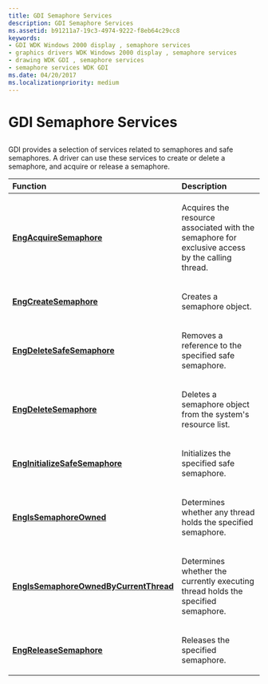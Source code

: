 ```yaml
---
title: GDI Semaphore Services
description: GDI Semaphore Services
ms.assetid: b91211a7-19c3-4974-9222-f8eb64c29cc8
keywords:
- GDI WDK Windows 2000 display , semaphore services
- graphics drivers WDK Windows 2000 display , semaphore services
- drawing WDK GDI , semaphore services
- semaphore services WDK GDI
ms.date: 04/20/2017
ms.localizationpriority: medium
---
```


# GDI Semaphore Services


## <span id="ddk_gdi_semaphore_services_gg"></span><span id="DDK_GDI_SEMAPHORE_SERVICES_GG"></span>


GDI provides a selection of services related to semaphores and safe semaphores. A driver can use these services to create or delete a semaphore, and acquire or release a semaphore.

<table>
<colgroup>
<col width="50%" />
<col width="50%" />
</colgroup>
<thead>
<tr class="header">
<th align="left">Function</th>
<th align="left">Description</th>
</tr>
</thead>
<tbody>
<tr class="odd">
<td align="left"><p><a href="/windows/desktop/api/winddi/nf-winddi-engacquiresemaphore" data-raw-source="[&lt;strong&gt;EngAcquireSemaphore&lt;/strong&gt;](/windows/desktop/api/winddi/nf-winddi-engacquiresemaphore)"><strong>EngAcquireSemaphore</strong></a></p></td>
<td align="left"><p>Acquires the resource associated with the semaphore for exclusive access by the calling thread.</p></td>
</tr>
<tr class="even">
<td align="left"><p><a href="/windows/desktop/api/winddi/nf-winddi-engcreatesemaphore" data-raw-source="[&lt;strong&gt;EngCreateSemaphore&lt;/strong&gt;](/windows/desktop/api/winddi/nf-winddi-engcreatesemaphore)"><strong>EngCreateSemaphore</strong></a></p></td>
<td align="left"><p>Creates a semaphore object.</p></td>
</tr>
<tr class="odd">
<td align="left"><p><a href="/windows/desktop/api/winddi/nf-winddi-engdeletesafesemaphore" data-raw-source="[&lt;strong&gt;EngDeleteSafeSemaphore&lt;/strong&gt;](/windows/desktop/api/winddi/nf-winddi-engdeletesafesemaphore)"><strong>EngDeleteSafeSemaphore</strong></a></p></td>
<td align="left"><p>Removes a reference to the specified safe semaphore.</p></td>
</tr>
<tr class="even">
<td align="left"><p><a href="/windows/desktop/api/winddi/nf-winddi-engdeletesemaphore" data-raw-source="[&lt;strong&gt;EngDeleteSemaphore&lt;/strong&gt;](/windows/desktop/api/winddi/nf-winddi-engdeletesemaphore)"><strong>EngDeleteSemaphore</strong></a></p></td>
<td align="left"><p>Deletes a semaphore object from the system's resource list.</p></td>
</tr>
<tr class="odd">
<td align="left"><p><a href="/windows/desktop/api/winddi/nf-winddi-enginitializesafesemaphore" data-raw-source="[&lt;strong&gt;EngInitializeSafeSemaphore&lt;/strong&gt;](/windows/desktop/api/winddi/nf-winddi-enginitializesafesemaphore)"><strong>EngInitializeSafeSemaphore</strong></a></p></td>
<td align="left"><p>Initializes the specified safe semaphore.</p></td>
</tr>
<tr class="even">
<td align="left"><p><a href="/windows/desktop/api/winddi/nf-winddi-engissemaphoreowned" data-raw-source="[&lt;strong&gt;EngIsSemaphoreOwned&lt;/strong&gt;](/windows/desktop/api/winddi/nf-winddi-engissemaphoreowned)"><strong>EngIsSemaphoreOwned</strong></a></p></td>
<td align="left"><p>Determines whether any thread holds the specified semaphore.</p></td>
</tr>
<tr class="odd">
<td align="left"><p><a href="/windows/desktop/api/winddi/nf-winddi-engissemaphoreownedbycurrentthread" data-raw-source="[&lt;strong&gt;EngIsSemaphoreOwnedByCurrentThread&lt;/strong&gt;](/windows/desktop/api/winddi/nf-winddi-engissemaphoreownedbycurrentthread)"><strong>EngIsSemaphoreOwnedByCurrentThread</strong></a></p></td>
<td align="left"><p>Determines whether the currently executing thread holds the specified semaphore.</p></td>
</tr>
<tr class="even">
<td align="left"><p><a href="/windows/desktop/api/winddi/nf-winddi-engreleasesemaphore" data-raw-source="[&lt;strong&gt;EngReleaseSemaphore&lt;/strong&gt;](/windows/desktop/api/winddi/nf-winddi-engreleasesemaphore)"><strong>EngReleaseSemaphore</strong></a></p></td>
<td align="left"><p>Releases the specified semaphore.</p></td>
</tr>
</tbody>
</table>

 

